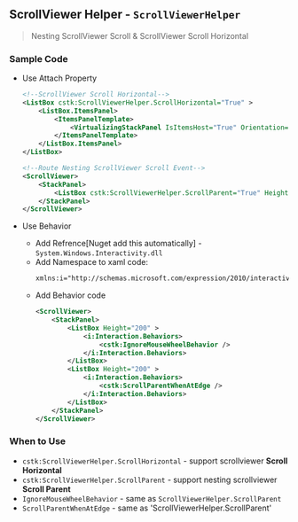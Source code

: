 ## ScrollViewer Helper - `ScrollViewerHelper`

> Nesting ScrollViewer Scroll & ScrollViewer Scroll Horizontal

### Sample Code

* Use Attach Property   
    ``` xml
    <!--ScrollViewer Scroll Horizontal-->
    <ListBox cstk:ScrollViewerHelper.ScrollHorizontal="True" >
        <ListBox.ItemsPanel>
            <ItemsPanelTemplate>
                <VirtualizingStackPanel IsItemsHost="True" Orientation="Horizontal"/>
            </ItemsPanelTemplate>
        </ListBox.ItemsPanel>
    </ListBox>

    <!--Route Nesting ScrollViewer Scroll Event-->
    <ScrollViewer>
        <StackPanel>
            <ListBox cstk:ScrollViewerHelper.ScrollParent="True" Height="200" />                   
        </StackPanel>
    </ScrollViewer>
    ```

* Use Behavior
    * Add Refrence[Nuget add this automatically] - `System.Windows.Interactivity.dll`
    * Add Namespace to xaml code:
        ``` xml
        xmlns:i="http://schemas.microsoft.com/expression/2010/interactivity"
        ```
    * Add Behavior code
        ``` xml
        <ScrollViewer>
            <StackPanel>
                <ListBox Height="200" >
                    <i:Interaction.Behaviors>
                        <cstk:IgnoreMouseWheelBehavior />
                    </i:Interaction.Behaviors>
                </ListBox>
                <ListBox Height="200" >
                    <i:Interaction.Behaviors>
                        <cstk:ScrollParentWhenAtEdge />
                    </i:Interaction.Behaviors>
                </ListBox>
            </StackPanel>
        </ScrollViewer>
        ```

### When to Use

* `cstk:ScrollViewerHelper.ScrollHorizontal` - support scrollviewer **Scroll Horizontal**
* `cstk:ScrollViewerHelper.ScrollParent` - support nesting scrollviewer **Scroll Parent**
* `IgnoreMouseWheelBehavior` - same as `ScrollViewerHelper.ScrollParent`
* `ScrollParentWhenAtEdge` - same as 'ScrollViewerHelper.ScrollParent'
